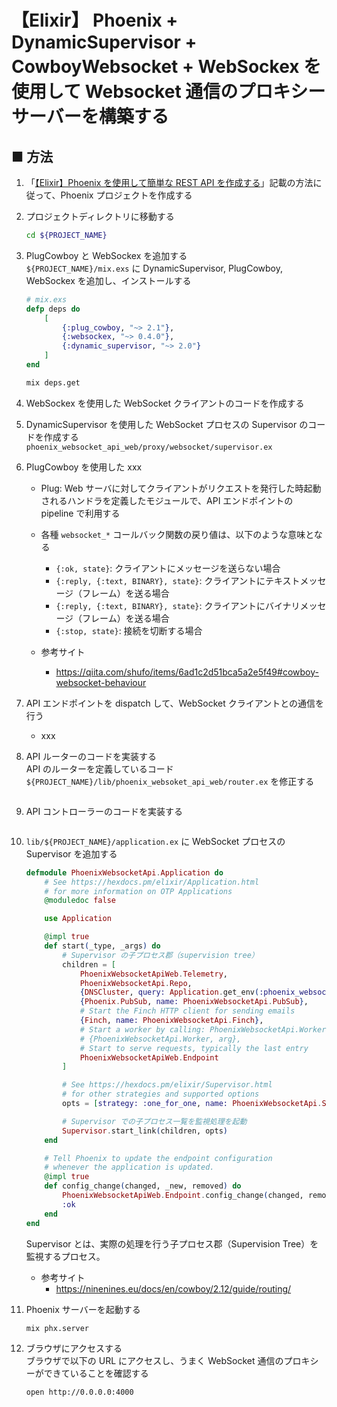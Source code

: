 # 【Elixir】 Phoenix + DynamicSupervisor + CowboyWebsocket + WebSockex を使用して Websocket 通信のプロキシーサーバーを構築する

## ■ 方法

1. 「[【Elixir】Phoenix を使用して簡単な REST API を作成する](https://github.com/Yagami360/ai-product-dev-tips/tree/master/ml_ops/86)」記載の方法に従って、Phoenix プロジェクトを作成する

1. プロジェクトディレクトリに移動する
    ```sh
    cd ${PROJECT_NAME}
    ```

1. PlugCowboy と WebSockex を追加する<br>
    `${PROJECT_NAME}/mix.exs` に DynamicSupervisor, PlugCowboy, WebSockex を追加し、インストールする

    ```elixir
    # mix.exs
    defp deps do
        [
            {:plug_cowboy, "~> 2.1"},
            {:websockex, "~> 0.4.0"},
            {:dynamic_supervisor, "~> 2.0"}
        ]
    end
    ```

    ```sh
    mix deps.get
    ```

1. WebSockex を使用した WebSocket クライアントのコードを作成する

1. DynamicSupervisor を使用した WebSocket プロセスの Supervisor のコードを作成する<br>
    `phoenix_websocket_api_web/proxy/websocket/supervisor.ex`

1. PlugCowboy を使用した xxx


    - Plug: Web サーバに対してクライアントがリクエストを発行した時起動されるハンドラを定義したモジュールで、API エンドポイントの pipeline で利用する

    - 各種 `websocket_*` コールバック関数の戻り値は、以下のような意味となる<br>
        - `{:ok, state}`: クライアントにメッセージを送らない場合
        - `{:reply, {:text, BINARY}, state}`: クライアントにテキストメッセージ（フレーム）を送る場合
        - `{:reply, {:text, BINARY}, state}`: クライアントにバイナリメッセージ（フレーム）を送る場合
        - `{:stop, state}`: 接続を切断する場合


    - 参考サイト
        - https://qiita.com/shufo/items/6ad1c2d51bca5a2e5f49#cowboy-websocket-behaviour


1. API エンドポイントを dispatch して、WebSocket クライアントとの通信を行う

    - xxx

1. API ルーターのコードを実装する<br>
    API のルーターを定義しているコード `${PROJECT_NAME}/lib/phoenix_websoket_api_web/router.ex` を修正する

    ```elixir
    ```
    
1. API コントローラーのコードを実装する<br>

    ```elixir
    ```

1. `lib/${PROJECT_NAME}/application.ex` に WebSocket プロセスの Supervisor を追加する<br>
    ```elixir
    defmodule PhoenixWebsocketApi.Application do
        # See https://hexdocs.pm/elixir/Application.html
        # for more information on OTP Applications
        @moduledoc false

        use Application

        @impl true
        def start(_type, _args) do
            # Supervisor の子プロセス郡（supervision tree）
            children = [
                PhoenixWebsocketApiWeb.Telemetry,
                PhoenixWebsocketApi.Repo,
                {DNSCluster, query: Application.get_env(:phoenix_websocket_api, :dns_cluster_query) || :ignore},
                {Phoenix.PubSub, name: PhoenixWebsocketApi.PubSub},
                # Start the Finch HTTP client for sending emails
                {Finch, name: PhoenixWebsocketApi.Finch},
                # Start a worker by calling: PhoenixWebsocketApi.Worker.start_link(arg)
                # {PhoenixWebsocketApi.Worker, arg},
                # Start to serve requests, typically the last entry
                PhoenixWebsocketApiWeb.Endpoint
            ]

            # See https://hexdocs.pm/elixir/Supervisor.html
            # for other strategies and supported options
            opts = [strategy: :one_for_one, name: PhoenixWebsocketApi.Supervisor]

            # Supervisor での子プロセス一覧を監視処理を起動
            Supervisor.start_link(children, opts)
        end

        # Tell Phoenix to update the endpoint configuration
        # whenever the application is updated.
        @impl true
        def config_change(changed, _new, removed) do
            PhoenixWebsocketApiWeb.Endpoint.config_change(changed, removed)
            :ok
        end
    end
    ```

    Supervisor とは、実際の処理を行う子プロセス郡（Supervision Tree）を監視するプロセス。


    - 参考サイト
        - https://ninenines.eu/docs/en/cowboy/2.12/guide/routing/


1. Phoenix サーバーを起動する<br>
    ```sh
    mix phx.server
    ```

1. ブラウザにアクセスする<br>
    ブラウザで以下の URL にアクセスし、うまく WebSocket 通信のプロキシーができていることを確認する
    ```sh
    open http://0.0.0.0:4000
    ```
